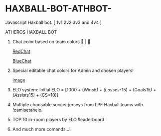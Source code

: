 # HAXBALL-BOT-ATHBOT-
Javascript Haxball bot. [ 1v1 2v2 3v3 and 4v4 ]

ATHEROS HAXBALL BOT
1. Chat color based on team colors 🔵 | 🔴


      [RedChat](https://user-images.githubusercontent.com/90487517/233258955-e016d1c6-b81b-42f2-8961-f72df04bfda3.JPG)


      [BlueChat](https://user-images.githubusercontent.com/90487517/233258958-dd4aa83b-7f24-47ce-86fb-d7ef804b115b.JPG)

3. Special editable chat colors for Admin and chosen players!

  
      [image](https://user-images.githubusercontent.com/90487517/233259043-3b410923-5568-490f-9759-ee1c370bb158.png)

4. ELO system: Initial ELO = [1000 + (Wins*5) + (Losses*-15) + (Goals*15) + (Assists*15) + (CS*10)]
5. Multiple choosable soccer jerseys from LPF Haxball teams with !camisetahelp.
6. TOP 10 in-room players by ELO !leaderboard
7. And much more comands...!
